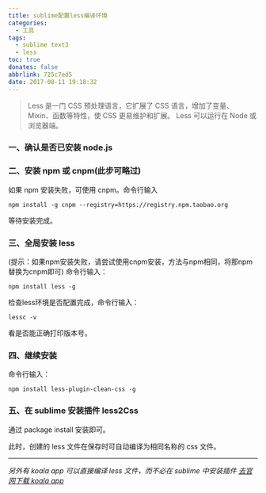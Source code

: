 ```yaml
---
title: sublime配置less编译环境
categories:
  - 工具
tags:
  - sublime text3
  - less
toc: true
donates: false
abbrlink: 725c7ed5
date: 2017-08-11 19:18:32
---
```


> Less 是一门 CSS 预处理语言，它扩展了 CSS 语言，增加了变量、Mixin、函数等特性，使 CSS 更易维护和扩展。
> Less 可以运行在 Node 或浏览器端。

<!-- more -->

### **一、确认是否已安装 node.js**

### **二、安装 npm 或 cnpm(此步可略过)**
如果 npm 安装失败，可使用 cnpm。命令行输入
```
npm install -g cnpm --registry=https://registry.npm.taobao.org
```
等待安装完成。

### **三、全局安装 less**
(提示：如果npm安装失败，请尝试使用cnpm安装，方法与npm相同，将那npm替换为cnpm即可)
命令行输入：
```
npm install less -g
```

检查less环境是否配置完成，命令行输入：
```
lessc -v
```
看是否能正确打印版本号。

### 四、**继续安装**
命令行输入：
```
npm install less-plugin-clean-css -g
```

### **五、在 sublime 安装插件 less2Css**
通过 package install 安装即可。

此时，创建的 less 文件在保存时可自动编译为相同名称的 css 文件。    

---

*另外有 koala app 可以直接编译 less 文件，而不必在 sublime 中安装插件*
*[去官网下载 koala app](http://koala-app.com/)*
